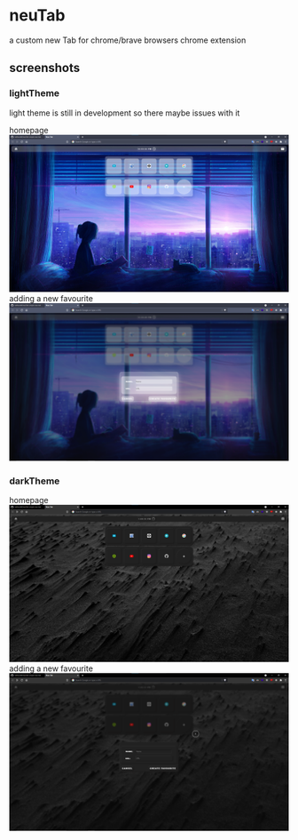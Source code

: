 # neuTab

a custom new Tab for chrome/brave browsers
chrome extension

## screenshots

### lightTheme

light theme is still in development so there maybe issues with it

homepage
![lightThemeHome](./assets/lightThemeBLUR.png)
adding a new favourite
![lightThemeAddNewFavourite](./assets/lightAddNew.png)

### darkTheme

homepage
![darkThemeHome](./assets/darkHome.png)
adding a new favourite
![darkThemeAddNewFavourite](./assets/darkAddNew.png)
